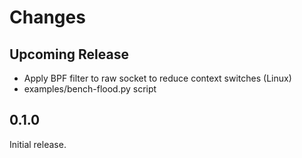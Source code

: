 # Changes

## Upcoming Release

* Apply BPF filter to raw socket to reduce context switches (Linux)
* examples/bench-flood.py script

## 0.1.0

Initial release.